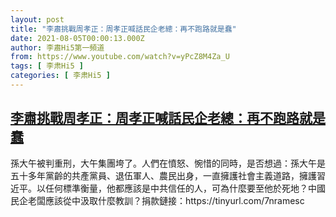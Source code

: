 ```yaml
---
layout: post
title: "李肅挑戰周孝正：周孝正喊話民企老總：再不跑路就是蠢"
date: 2021-08-05T00:00:13.000Z
author: 李肅Hi5第一頻道
from: https://www.youtube.com/watch?v=yPcZ8M4Za_U
tags: [ 李肃Hi5 ]
categories: [ 李肃Hi5 ]
---
```

<!--1628121613000-->
[李肅挑戰周孝正：周孝正喊話民企老總：再不跑路就是蠢](https://www.youtube.com/watch?v=yPcZ8M4Za_U)
------

<div>
孫大午被判重刑，大午集團垮了。人們在憤怒、惋惜的同時，是否想過：孫大午是五十多年黨齡的共產黨員、退伍軍人、農民出身，一直擁護社會主義道路，擁護習近平。以任何標準衡量，他都應該是中共信任的人，可為什麼要至他於死地？中國民企老闆應該從中汲取什麼教訓？捐款鏈接：https://tinyurl.com/7nramesc
</div>
